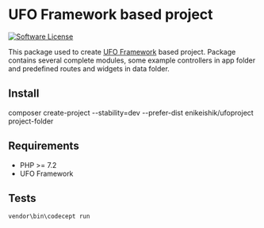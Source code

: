 # UFO Framework based project

[![Software License][ico-license]](LICENSE.txt)

This package used to create [UFO Framework](https://packagist.org/packages/enikeishik/ufoframework) based project.
Package contains several complete modules, some example controllers in app folder and predefined routes and widgets in data folder.

## Install
composer create-project --stability=dev --prefer-dist enikeishik/ufoproject project-folder

## Requirements
* PHP >= 7.2
* UFO Framework

## Tests
```bash
vendor\bin\codecept run
```

[ico-license]: https://img.shields.io/badge/license-GPL-brightgreen.svg?style=flat-square
